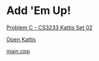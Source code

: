 # Add 'Em Up!

[Problem C - CS3233 Kattis Set 02](https://nus.kattis.com/sessions/d9ah9a/problems/addemup)

[Open Kattis](https://open.kattis.com/problems/addemup)

[main.cpp](./main.cpp)